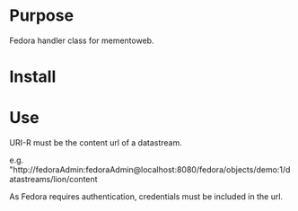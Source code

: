 Purpose
=======

Fedora handler class for mementoweb.

Install
======


Use
===

URI-R must be the content url of a datastream.

e.g. "http://fedoraAdmin:fedoraAdmin@localhost:8080/fedora/objects/demo:1/datastreams/lion/content

As Fedora requires authentication, credentials must be included in the url.
